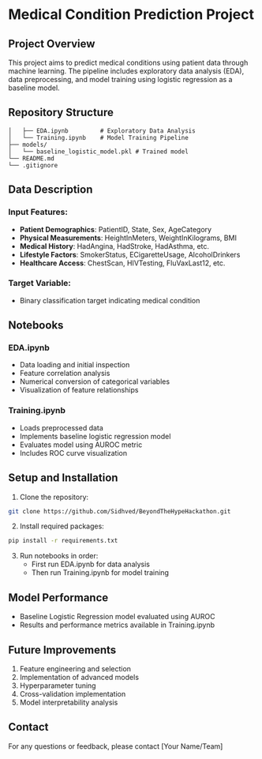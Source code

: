 # Medical Condition Prediction Project

## Project Overview
This project aims to predict medical conditions using patient data through machine learning. The pipeline includes exploratory data analysis (EDA), data preprocessing, and model training using logistic regression as a baseline model.

## Repository Structure
```
│   ├── EDA.ipynb         # Exploratory Data Analysis
│   └── Training.ipynb    # Model Training Pipeline
├── models/
│   └── baseline_logistic_model.pkl # Trained model
└── README.md
└── .gitignore
```

## Data Description

### Input Features:
- **Patient Demographics**: PatientID, State, Sex, AgeCategory
- **Physical Measurements**: HeightInMeters, WeightInKilograms, BMI
- **Medical History**: HadAngina, HadStroke, HadAsthma, etc.
- **Lifestyle Factors**: SmokerStatus, ECigaretteUsage, AlcoholDrinkers
- **Healthcare Access**: ChestScan, HIVTesting, FluVaxLast12, etc.

### Target Variable:
- Binary classification target indicating medical condition

## Notebooks

### EDA.ipynb
- Data loading and initial inspection
- Feature correlation analysis
- Numerical conversion of categorical variables
- Visualization of feature relationships

### Training.ipynb
- Loads preprocessed data
- Implements baseline logistic regression model
- Evaluates model using AUROC metric
- Includes ROC curve visualization

## Setup and Installation

1. Clone the repository:
```bash
git clone https://github.com/Sidhved/BeyondTheHypeHackathon.git
```

2. Install required packages:
```bash
pip install -r requirements.txt
```

3. Run notebooks in order:
   - First run EDA.ipynb for data analysis
   - Then run Training.ipynb for model training

## Model Performance
- Baseline Logistic Regression model evaluated using AUROC
- Results and performance metrics available in Training.ipynb

## Future Improvements
1. Feature engineering and selection
2. Implementation of advanced models
3. Hyperparameter tuning
4. Cross-validation implementation
5. Model interpretability analysis

## Contact
For any questions or feedback, please contact [Your Name/Team]
